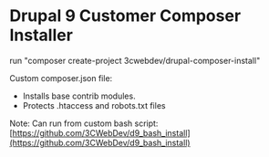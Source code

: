 # Drupal 9 Customer Composer Installer

run "composer create-project 3cwebdev/drupal-composer-install"

Custom composer.json file:

- Installs base contrib modules.
- Protects .htaccess and robots.txt files

Note: Can run from custom bash script: [https://github.com/3CWebDev/d9_bash_install](https://github.com/3CWebDev/d9_bash_install)
